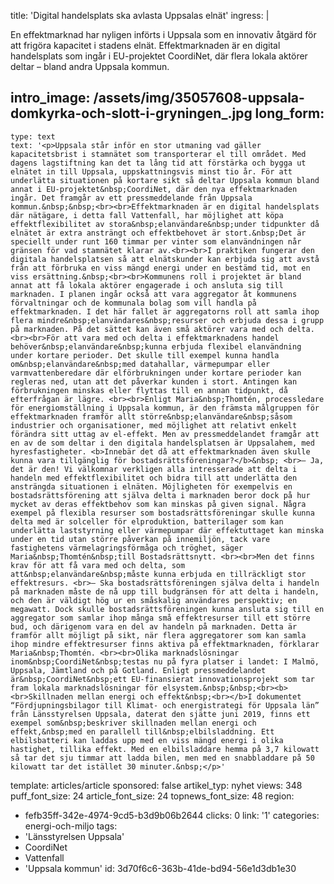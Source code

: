 title: 'Digital handelsplats ska avlasta Uppsalas elnät'
ingress: |
  <p>En effektmarknad har nyligen införts i Uppsala som en innovativ åtgärd för att frigöra kapacitet i stadens elnät. Effektmarknaden är en digital handelsplats som ingår i EU-projektet CoordiNet, där flera lokala aktörer deltar – bland andra Uppsala kommun.
  </p>
  
intro_image: /assets/img/35057608-uppsala-domkyrka-och-slott-i-gryningen_.jpg
long_form:
  -
    type: text
    text: '<p>Uppsala står inför en stor utmaning vad gäller kapacitetsbrist i stamnätet som transporterar el till området. Med dagens lagstiftning kan det ta lång tid att förstärka och bygga ut elnätet in till Uppsala, uppskattningsvis minst tio år. För att underlätta situationen på kortare sikt så deltar Uppsala kommun bland annat i EU-projektet&nbsp;CoordiNet, där den nya effektmarknaden ingår. Det framgår av ett pressmeddelande från Uppsala kommun.&nbsp;&nbsp;<br><br>Effektmarknaden är en digital handelsplats där nätägare, i detta fall Vattenfall, har möjlighet att köpa effektflexibilitet av stora&nbsp;elanvändare&nbsp;under tidpunkter då elnätet är extra ansträngt och effektbehovet är stort.&nbsp;Det är speciellt under runt 160 timmar per vinter som elanvändningen når gränsen för vad stamnätet klarar av.<br><br>I praktiken fungerar den digitala handelsplatsen så att elnätskunder kan erbjuda sig att avstå från att förbruka en viss mängd energi under en bestämd tid, mot en viss ersättning.&nbsp;<br><br>Kommunens roll i projektet är bland annat att få lokala aktörer engagerade i och ansluta sig till marknaden. I planen ingår också att vara aggregator åt kommunens förvaltningar och de kommunala bolag som vill handla på effektmarknaden. I det här fallet är aggregatorns roll att samla ihop flera mindre&nbsp;elanvändares&nbsp;resurser och erbjuda dessa i grupp på marknaden. På det sättet kan även små aktörer vara med och delta. <br><br>För att vara med och delta i effektmarknadens handel behöver&nbsp;elanvändare&nbsp;kunna erbjuda flexibel elanvändning under kortare perioder. Det skulle till exempel kunna handla om&nbsp;elanvändare&nbsp;med datahallar, värmepumpar eller varmvattenberedare där elförbrukningen under kortare perioder kan regleras ned, utan att det påverkar kunden i stort. Antingen kan förbrukningen minskas eller flyttas till en annan tidpunkt, då efterfrågan är lägre. <br><br>Enligt Maria&nbsp;Thomtén, processledare för energiomställning i Uppsala kommun, är den främsta målgruppen för effektmarknaden framför allt större&nbsp;elanvändare&nbsp;såsom industrier och organisationer, med möjlighet att relativt enkelt förändra sitt uttag av el-effekt. Men av pressmeddelandet framgår att en av de som deltar i den digitala handelsplatsen är Uppsalahem, med hyresfastigheter. <b>Innebär det då att effektmarknaden även skulle kunna vara tillgänglig för bostadsrättsföreningar?</b>&nbsp; <br>– Ja, det är den! Vi välkomnar verkligen alla intresserade att delta i handeln med effektflexibilitet och bidra till att underlätta den ansträngda situationen i elnäten. Möjligheten för exempelvis en bostadsrättsförening att själva delta i marknaden beror dock på hur mycket av deras effektbehov som kan minskas på given signal. Några exempel på flexibla resurser som bostadsrättsföreningar skulle kunna delta med är solceller för elproduktion, batterilager som kan underlätta laststyrning eller värmepumpar där effektuttaget kan minska under en tid utan större påverkan på innemiljön, tack vare fastighetens värmelagringsförmåga och tröghet, säger Maria&nbsp;Thomtén&nbsp;till Bostadsrättsnytt. <br><br>Men det finns krav för att få vara med och delta, som att&nbsp;elanvändare&nbsp;måste kunna erbjuda en tillräckligt stor effektresurs. <br>– Ska bostadsrättsföreningen själva delta i handeln på marknaden måste de nå upp till budgränsen för att delta i handeln, och den är väldigt hög ur en småskalig användares perspektiv; en megawatt. Dock skulle bostadsrättsföreningen kunna ansluta sig till en aggregator som samlar ihop många små effektresurser till ett större bud, och därigenom vara en del av handeln på marknaden. Detta är framför allt möjligt på sikt, när flera aggregatorer som kan samla ihop mindre effektresurser finns aktiva på effektmarknaden, förklarar Maria&nbsp;Thomtén. <br><br>Olika marknadslösningar inom&nbsp;CoordiNet&nbsp;testas nu på fyra platser i landet: I Malmö, Uppsala, Jämtland och på Gotland. Enligt pressmeddelandet är&nbsp;CoordiNet&nbsp;ett EU-finansierat innovationsprojekt som tar fram lokala marknadslösningar för elsystem.&nbsp;&nbsp;<br><b><br>Skillnaden mellan energi och effekt&nbsp;<br></b>I dokumentet “Fördjupningsbilagor till Klimat- och energistrategi för Uppsala län” från Länsstyrelsen Uppsala, daterat den sjätte juni 2019, finns ett exempel som&nbsp;beskriver skillnaden mellan energi och effekt,&nbsp;med en parallell till&nbsp;elbilsladdning. Ett elbilsbatteri kan laddas upp med en viss mängd energi i olika hastighet, tillika effekt. Med en elbilsladdare hemma på 3,7 kilowatt så tar det sju timmar att ladda bilen, men med en snabbladdare på 50 kilowatt tar det istället 30 minuter.&nbsp;</p>'
template: articles/article
sponsored: false
artikel_typ: nyhet
views: 348
puff_font_size: 24
article_font_size: 24
topnews_font_size: 48
region:
  - fefb35ff-342e-4974-9cd5-b3d9b06b2644
clicks: 0
link: '1'
categories: energi-och-miljo
tags:
  - 'Länsstyrelsen Uppsala'
  - CoordiNet
  - Vattenfall
  - 'Uppsala kommun'
id: 3d70f6c6-363b-41de-bd94-56e1d3db1e30
